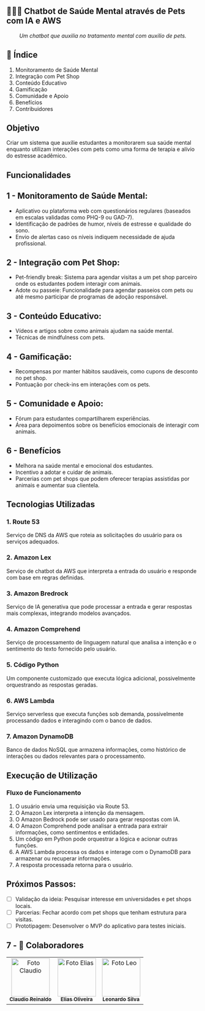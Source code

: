 ## 🤖🧠🐾 Chatbot de Saúde Mental através de Pets com IA e AWS

<p align="center"><i>Um chatbot que auxilia no tratamento mental com auxilio de pets.</i></p>

## 📖 Índice

1.  Monitoramento de Saúde Mental
2.  Integração com Pet Shop
3.  Conteúdo Educativo
4.  Gamificação
5.  Comunidade e Apoio
6.  Benefícios
7.  Contribuidores

##  Objetivo

Criar um sistema que auxilie estudantes a monitorarem sua saúde mental enquanto utilizam interações com pets como uma forma de terapia e alívio do estresse acadêmico.

## Funcionalidades
## 1 - Monitoramento de Saúde Mental:

- Aplicativo ou plataforma web com questionários regulares (baseados em escalas validadas como PHQ-9 ou GAD-7).
- Identificação de padrões de humor, níveis de estresse e qualidade do sono.
- Envio de alertas caso os níveis indiquem necessidade de ajuda profissional.

## 2 - Integração com Pet Shop:

- Pet-friendly break: Sistema para agendar visitas a um pet shop parceiro onde os estudantes podem interagir com animais.
- Adote ou passeie: Funcionalidade para agendar passeios com pets ou até mesmo participar de programas de adoção responsável.

## 3 - Conteúdo Educativo:

- Vídeos e artigos sobre como animais ajudam na saúde mental.
- Técnicas de mindfulness com pets.

## 4 - Gamificação:

- Recompensas por manter hábitos saudáveis, como cupons de desconto no pet shop.
- Pontuação por check-ins em interações com os pets.

## 5 - Comunidade e Apoio:

- Fórum para estudantes compartilharem experiências.
- Área para depoimentos sobre os benefícios emocionais de interagir com animais.

## 6 - Benefícios

- Melhora na saúde mental e emocional dos estudantes.
- Incentivo a adotar e cuidar de animais.
- Parcerias com pet shops que podem oferecer terapias assistidas por animais e aumentar sua clientela.

## Tecnologias Utilizadas

### 1. Route 53

Serviço de DNS da AWS que roteia as solicitações do usuário para os serviços adequados.

### 2. Amazon Lex

Serviço de chatbot da AWS que interpreta a entrada do usuário e responde com base em regras definidas.

### 3. Amazon Bredrock

Serviço de IA generativa que pode processar a entrada e gerar respostas mais complexas, integrando modelos avançados.

### 4. Amazon Comprehend

Serviço de processamento de linguagem natural que analisa a intenção e o sentimento do texto fornecido pelo usuário.

### 5. Código Python

Um componente customizado que executa lógica adicional, possivelmente orquestrando as respostas geradas.

### 6. AWS Lambda

Serviço serverless que executa funções sob demanda, possivelmente processando dados e interagindo com o banco de dados.

### 7. Amazon DynamoDB

Banco de dados NoSQL que armazena informações, como histórico de interações ou dados relevantes para o processamento.

## Execução de Utilização

### Fluxo de Funcionamento
1. O usuário envia uma requisição via Route 53.
2. O Amazon Lex interpreta a intenção da mensagem.
3. O Amazon Bedrock pode ser usado para gerar respostas com IA.
4. O Amazon Comprehend pode analisar a entrada para extrair informações, como sentimentos e entidades.
5. Um código em Python pode orquestrar a lógica e acionar outras funções.
6. A AWS Lambda processa os dados e interage com o DynamoDB para armazenar ou recuperar informações.
7. A resposta processada retorna para o usuário.

## Próximos Passos:

- [ ] Validação da ideia: Pesquisar interesse em universidades e pet shops locais.
- [ ] Parcerias: Fechar acordo com pet shops que tenham estrutura para visitas.
- [ ] Prototipagem: Desenvolver o MVP do aplicativo para testes iniciais.

## 7 - 👥 Colaboradores

<table>
  <tr>
    <td align="center">
      <a href="https://github.com/claudio-reinaldo" title="GitHub">
        <img src="https://github.com/user-attachments/assets/08face70-eea6-4c66-a234-99ed13c5fef4" width="100px;" alt="Foto Claudio"/><br>
        <sub>
          <b>Claudio Reinaldo</b>
        </sub>
      </a>
    </td>
    <td align="center">
      <a href="https://github.com/EliasOliveira1" title="GitHub">
        <img src="https://github.com/user-attachments/assets/7c050c9f-a73a-4ffe-8867-fd48afb5ff11" width="100px;" alt="Foto Elias"/><br>
        <sub>
          <b>Elias Oliveira</b>
        </sub>
      </a>
    </td>
    <td align="center">
      <a href="https://www.linkedin.com/in/leonardo-silva-19b349338/?utm_source=share&utm_campaign=share_via&utm_content=profile&utm_medium=ios_app" title="GitHub">
        <img src="https://github.com/user-attachments/assets/b17875f6-ddf8-4dc0-a328-33152a262db2" width="100px;" alt="Foto Leo"/><br>
        <sub>
          <b>Leonardo Silva</b>
        </sub>
      </a>
    </td>
  </tr>
</table>
